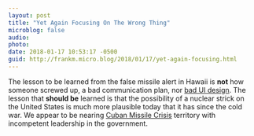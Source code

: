 ```yaml
---
layout: post
title: "Yet Again Focusing On The Wrong Thing"
microblog: false
audio: 
photo: 
date: 2018-01-17 10:53:17 -0500
guid: http://frankm.micro.blog/2018/01/17/yet-again-focusing.html
---
```

The lesson to be learned from the false missile alert in Hawaii is **not** how someone screwed up, a bad communication plan, nor [bad UI design](https://hackernoon.com/redesigning-hawaiis-emergy-alert-interface-in-the-open-91c6318a7045?b9). The lesson that **should be** learned is that the possibility of a nuclear strick on the United States is much more plausible today that it has since the cold war. We appear to be nearing [Cuban Missile Crisis](http://www.history.com/topics/cold-war/cuban-missile-crisis) territory with incompetent leadership in the government. 
